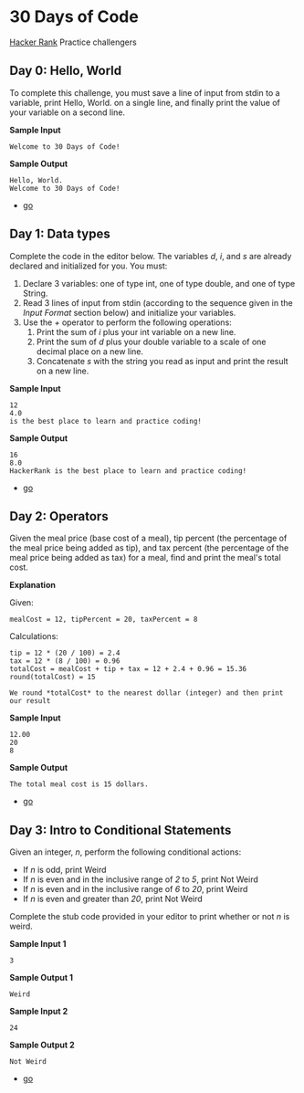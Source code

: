 # 30 Days of Code
[Hacker Rank](https://www.hackerrank.com) Practice challengers

## Day 0: Hello, World
To complete this challenge, you must save a line of input from stdin to a variable, print Hello, World. on a single line, and finally print the value of your variable on a second line.

**Sample Input**
```
Welcome to 30 Days of Code!
```
**Sample Output**
```
Hello, World. 
Welcome to 30 Days of Code!
```

- [go](go/day0/main.go)

## Day 1: Data types
Complete the code in the editor below. The variables *d*, *i*, and *s* are already declared and initialized for you. You must:

1. Declare 3 variables: one of type int, one of type double, and one of type String.
2. Read 3 lines of input from stdin (according to the sequence given in the *Input Format* section below) and initialize your variables.
3. Use the *+* operator to perform the following operations:
    1. Print the sum of *i* plus your int variable on a new line.
    2. Print the sum of *d* plus your double variable to a scale of one decimal place on a new line.
    3. Concatenate *s* with the string you read as input and print the result on a new line.

**Sample Input**
```
12
4.0
is the best place to learn and practice coding!
```
**Sample Output**
```
16
8.0
HackerRank is the best place to learn and practice coding!
```

- [go](go/day1/main.go)

## Day 2: Operators
Given the meal price (base cost of a meal), tip percent (the percentage of the meal price being added as tip), and tax percent (the percentage of the meal price being added as tax) for a meal, find and print the meal's total cost.

**Explanation**

Given:

`mealCost = 12, tipPercent = 20, taxPercent = 8`

Calculations:

```
tip = 12 * (20 / 100) = 2.4
tax = 12 * (8 / 100) = 0.96
totalCost = mealCost + tip + tax = 12 + 2.4 + 0.96 = 15.36
round(totalCost) = 15
```

`We round *totalCost* to the nearest dollar (integer) and then print our result`

**Sample Input**
```
12.00
20
8
```
**Sample Output**
```
The total meal cost is 15 dollars.
```

- [go](go/day2/main.go)

## Day 3: Intro to Conditional Statements
Given an integer, _n_, perform the following conditional actions:

* If _n_ is odd, print Weird
* If _n_ is even and in the inclusive range of _2_ to _5_, print Not Weird
* If _n_ is even and in the inclusive range of _6_ to _20_, print Weird
* If _n_ is even and greater than _20_, print Not Weird

Complete the stub code provided in your editor to print whether or not _n_ is weird.

**Sample Input 1**
```
3
```
**Sample Output 1**
```
Weird
```

**Sample Input 2**
```
24
```
**Sample Output 2**
```
Not Weird
```

- [go](go/day3/)
